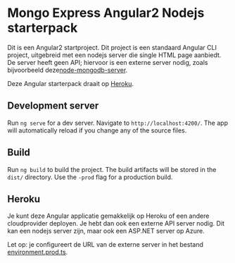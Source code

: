 # Mongo Express Angular2 Nodejs starterpack

Dit is een Angular2 startproject. Dit project is een standaard Angular CLI project, uitgebreid met een nodejs server die single HTML page aanbiedt. De server heeft geen API; hiervoor is een externe server nodig, zoals bijvoorbeeld deze[node-mongodb-server](https://github.com/avansinformatica/node-mongodb-server).

Deze Angular starterpack draait op [Heroku](https://angular-avans-starter.herokuapp.com).

## Development server

Run `ng serve` for a dev server. Navigate to `http://localhost:4200/`. The app will automatically reload if you change any of the source files.

## Build

Run `ng build` to build the project. The build artifacts will be stored in the `dist/` directory. Use the `-prod` flag for a production build.

## Heroku
Je kunt deze Angular applicatie gemakkelijk op Heroku of een andere cloudprovider deployen. Je hebt dan ook een externe API server nodig. Dit kan een nodejs server zijn, maar ook een ASP.NET server op Azure. 

Let op: je configureert de URL van de externe server in het bestand [environment.prod.ts](./src/app/environment/environment.prod.ts). 

